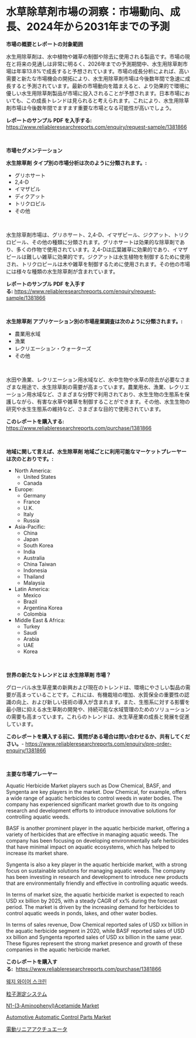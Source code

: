 <p><h1>水草除草剤市場の洞察：市場動向、成長、2024年から2031年までの予測</h1></p><p><strong>市場の概要とレポートの対象範囲</strong></p>
<p><p>水生用除草剤は、水中植物や雑草の制御や除去に使用される製品です。市場の現在と将来の見通しは非常に明るく、2026年までの予測期間中、水生用除草剤市場は年率13.8%で成長すると予想されています。市場の成長分析によれば、高い需要と新たな市場機会の開拓により、水生用除草剤市場は今後数年間で急速に成長すると予測されています。最新の市場動向を踏まえると、より効果的で環境に優しい水生用除草剤製品が市場に投入されることが予想されます。日本市場においても、この成長トレンドは見られると考えられます。これにより、水生用除草剤市場は今後数年間でますます重要な市場となる可能性が高いでしょう。</p></p>
<p><strong>レポートのサンプル PDF を入手する:</strong> <a href="https://www.reliableresearchreports.com/enquiry/request-sample/1381866">https://www.reliableresearchreports.com/enquiry/request-sample/1381866</a></p>
<p>&nbsp;</p>
<p><strong>市場セグメンテーション</strong></p>
<p><strong>水生除草剤 タイプ別の市場分析は次のように分類されます。:</strong></p>
<p><ul><li>グリホサート</li><li>2,4-D</li><li>イマザピル</li><li>ディクアット</li><li>トリクロピル</li><li>その他</li></ul></p>
<p>&nbsp;</p>
<p><p>水生除草剤市場は、グリホサート、2,4-D、イマザピール、ジクアット、トリクロピール、その他の種類に分類されます。グリホサートは効果的な除草剤であり、多くの作物で使用されています。2,4-Dは広葉雑草に効果的であり、イマザピールは難しい雑草に効果的です。ジクアットは水生植物を制御するために使用され、トリクロピールは木や雑草を制御するために使用されます。その他の市場には様々な種類の水生除草剤が含まれています。</p></p>
<p><strong>レポートのサンプル PDF を入手する:</strong>&nbsp;<a href="https://www.reliableresearchreports.com/enquiry/request-sample/1381866">https://www.reliableresearchreports.com/enquiry/request-sample/1381866</a></p>
<p>&nbsp;</p>
<p><strong> 水生除草剤 アプリケーション別の市場産業調査は次のように分類されます。:</strong></p>
<p><ul><li>農業用水域</li><li>漁業</li><li>レクリエーション・ウォーターズ</li><li>その他</li></ul></p>
<p>&nbsp;</p>
<p><p>水田や漁業、レクリエーション用水域など、水中生物や水草の除去が必要なさまざまな用途で、水生除草剤の需要が高まっています。農業用水、漁業、レクリエーション用水域など、さまざまな分野で利用されており、水生生物の生態系を保護しながら、有害な水草や雑草を制御することができます。その他、水生生物の研究や水生生態系の維持など、さまざまな目的で使用されています。</p></p>
<p><strong>このレポートを購入する:</strong>&nbsp; <a href="https://www.reliableresearchreports.com/purchase/1381866">https://www.reliableresearchreports.com/purchase/1381866</a></p>
<p>&nbsp;</p>
<p><strong>地域に関して言えば、水生除草剤 地域ごとに利用可能なマーケットプレーヤーは次のとおりです。:</strong></p>
<p><ul>
    <li>
        North America:
        <ul>
            <li>United States</li>
            <li>Canada</li>
        </ul>
    </li>
    <li>
        Europe:
        <ul>
            <li>Germany</li>
            <li>France</li>
            <li>U.K.</li>
            <li>Italy</li>
            <li>Russia</li>
        </ul>
    </li>
    <li>
        Asia-Pacific:
        <ul>
            <li>China</li>
            <li>Japan</li>
            <li>South Korea</li>
            <li>India</li>
            <li>Australia</li>
            <li>China Taiwan</li>
            <li>Indonesia</li>
            <li>Thailand</li>
            <li>Malaysia</li>
        </ul>
    </li>
    <li>
        Latin America:
        <ul>
            <li>Mexico</li>
            <li>Brazil</li>
            <li>Argentina Korea</li>
            <li>Colombia</li>
        </ul>
    </li>
    <li>
        Middle East & Africa:
        <ul>
            <li>Turkey</li>
            <li>Saudi</li>
            <li>Arabia</li>
            <li>UAE</li>
            <li>Korea</li>
        </ul>
    </li>
    </ul></p>
<p>&nbsp;</p>
<p><strong>世界の新たなトレンドとは 水生除草剤 市場？</strong></p>
<p><p>グローバル水生草産業の新興および現在のトレンドは、環境にやさしい製品の需要が高まっていることです。これには、有機栽培の増加、水質保全の重要性の認識の向上、および新しい技術の導入が含まれます。また、生態系に対する影響を最小限に抑える水生草剤の開発や、持続可能な水域管理のためのソリューションの需要も高まっています。これらのトレンドは、水生草産業の成長と発展を促進しています。</p></p>
<p><strong>このレポートを購入する前に、質問がある場合は問い合わせるか、共有してください。</strong>- <a href="https://www.reliableresearchreports.com/enquiry/pre-order-enquiry/1381866">https://www.reliableresearchreports.com/enquiry/pre-order-enquiry/1381866</a></p>
<p>&nbsp;</p>
<p><strong>主要な市場プレーヤー</strong></p>
<p><p>Aquatic Herbicide Market players such as Dow Chemical, BASF, and Syngenta are key players in the market. Dow Chemical, for example, offers a wide range of aquatic herbicides to control weeds in water bodies. The company has experienced significant market growth due to its ongoing research and development efforts to introduce innovative solutions for controlling aquatic weeds. </p><p>BASF is another prominent player in the aquatic herbicide market, offering a variety of herbicides that are effective in managing aquatic weeds. The company has been focusing on developing environmentally safe herbicides that have minimal impact on aquatic ecosystems, which has helped to increase its market share.</p><p>Syngenta is also a key player in the aquatic herbicide market, with a strong focus on sustainable solutions for managing aquatic weeds. The company has been investing in research and development to introduce new products that are environmentally friendly and effective in controlling aquatic weeds. </p><p>In terms of market size, the aquatic herbicide market is expected to reach USD xx billion by 2025, with a steady CAGR of xx% during the forecast period. The market is driven by the increasing demand for herbicides to control aquatic weeds in ponds, lakes, and other water bodies.</p><p>In terms of sales revenue, Dow Chemical reported sales of USD xx billion in the aquatic herbicide segment in 2020, while BASF reported sales of USD xx billion and Syngenta reported sales of USD xx billion in the same year. These figures represent the strong market presence and growth of these companies in the aquatic herbicide market.</p></p>
<p><strong>このレポートを購入する:</strong>&nbsp;&nbsp;<a href="https://www.reliableresearchreports.com/purchase/1381866">https://www.reliableresearchreports.com/purchase/1381866</a></p>
<p><p><a href="https://medium.com/@cierrahayes645/%EC%9B%A8%EC%A7%80-%EC%99%80%EC%9D%B4%EC%96%B4-%EC%8A%A4%ED%81%AC%EB%A6%B0-%EC%8B%9C%EC%9E%A5-%EA%B7%9C%EB%AA%A8-%EB%B0%8F-%EC%8B%9C%EC%9E%A5-%EB%8F%99%ED%96%A5-%EC%99%84%EC%A0%84%ED%95%9C-%EC%82%B0%EC%97%85-%EA%B0%9C%EC%9A%94-2024%EB%85%84%EB%B6%80%ED%84%B0-2031%EB%85%84-1fc7eeb9f26b">웨지 와이어 스크린</a></p><p><a href="https://medium.com/@jacksonwiza1924/%E7%B2%92%E5%AD%90%E8%A8%88%E6%B8%AC%E3%82%B7%E3%82%B9%E3%83%86%E3%83%A0%E5%B8%82%E5%A0%B4-2031%E5%B9%B4%E3%81%BE%E3%81%A7%E3%81%AE%E5%8B%95%E5%90%91-%E4%BA%88%E6%B8%AC-%E7%AB%B6%E4%BA%89%E5%88%86%E6%9E%90-f4357425bbb5">粒子測定システム</a></p><p><a href="https://spotless-saver-8fd.notion.site/N1-3-Aminophenyl-Acetamide-Market-Size-Global-Industry-Overview-Market-Segmentation-and-Forecast--e1ac33547f734dd3b1e21a43890e01fb">N1-(3‑Aminophenyl)Acetamide Market</a></p><p><a href="https://issuu.com/reportprime-2/docs/automotive-automatic-control-parts-market-size-203">Automotive Automatic Control Parts Market</a></p><p><a href="https://medium.com/@carlieshields/%E9%9B%BB%E5%8B%95%E3%83%AA%E3%83%8B%E3%82%A2%E3%82%A2%E3%82%AF%E3%83%81%E3%83%A5%E3%82%A8%E3%83%BC%E3%82%BF%E3%83%BC%E3%81%AE%E5%B8%82%E5%A0%B4%E5%8B%95%E5%90%91%E3%81%A8%E5%B8%82%E5%A0%B4%E5%88%86%E6%9E%90%E3%81%AF-2024%E5%B9%B4%E3%81%8B%E3%82%892031%E5%B9%B4%E3%81%BE%E3%81%A7%E3%81%AE%E6%9C%9F%E9%96%93%E3%81%AB%E4%BA%88%E6%B8%AC%E3%81%95%E3%82%8C%E3%81%A6%E3%81%84%E3%81%BE%E3%81%99-6ba4f528eb74">電動リニアアクチュエータ</a></p></p>